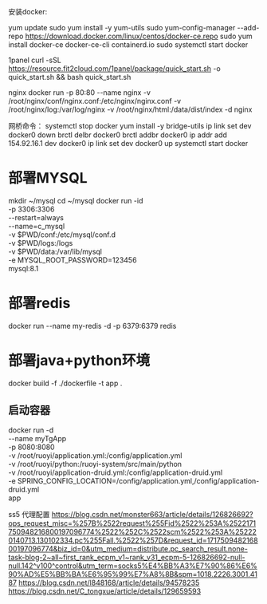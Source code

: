 安装docker:

yum update
sudo yum install -y yum-utils
sudo yum-config-manager --add-repo https://download.docker.com/linux/centos/docker-ce.repo
sudo yum install docker-ce docker-ce-cli containerd.io
sudo systemctl start docker

1panel
curl -sSL https://resource.fit2cloud.com/1panel/package/quick_start.sh -o quick_start.sh && bash quick_start.sh

nginx
docker run -p 80:80 --name nginx -v /root/nginx/conf/nginx.conf:/etc/nginx/nginx.conf -v /root/nginx/log:/var/log/nginx -v /root/nginx/html:/data/dist/index -d nginx





网桥命令：
systemctl stop docker
yum install -y bridge-utils
ip link set dev docker0 down
brctl delbr docker0
brctl addbr docker0
ip addr add 154.92.16.1 dev docker0
ip link set dev docker0 up
systemctl start docker

# 部署MYSQL

mkdir ~/mysql
cd ~/mysql
docker run -id \
-p 3306:3306 \
--restart=always \
--name=c_mysql \
-v $PWD/conf:/etc/mysql/conf.d \
-v $PWD/logs:/logs \
-v $PWD/data:/var/lib/mysql \
-e MYSQL_ROOT_PASSWORD=123456 \
mysql:8.1



# 部署redis
docker run --name my-redis -d -p 6379:6379 redis


# 部署java+python环境
docker build -f ./dockerfile -t app .
## 启动容器
docker run -d \
  --name myTgApp \
  -p 8080:8080 \
  -v /root/ruoyi/application.yml:/config/application.yml \
  -v /root/ruoyi/python:/ruoyi-system/src/main/python \
  -v /root/ruoyi/application-druid.yml:/config/application-druid.yml \
  -e SPRING_CONFIG_LOCATION=/config/application.yml,/config/application-druid.yml\
  app


ss5 代理配置
https://blog.csdn.net/monster663/article/details/126826692?ops_request_misc=%257B%2522request%255Fid%2522%253A%2522171750948216800197096774%2522%252C%2522scm%2522%253A%252220140713.130102334.pc%255Fall.%2522%257D&request_id=171750948216800197096774&biz_id=0&utm_medium=distribute.pc_search_result.none-task-blog-2~all~first_rank_ecpm_v1~rank_v31_ecpm-5-126826692-null-null.142^v100^control&utm_term=socks5%E4%BB%A3%E7%90%86%E6%90%AD%E5%BB%BA%E6%95%99%E7%A8%8B&spm=1018.2226.3001.4187
https://blog.csdn.net/l848168/article/details/94578235
https://blog.csdn.net/C_tongxue/article/details/129659593
